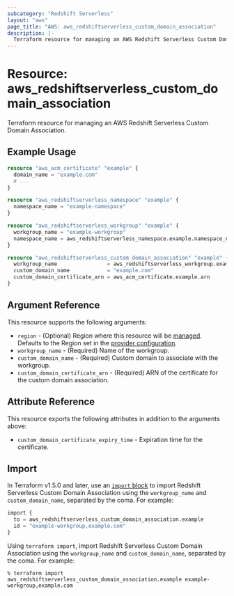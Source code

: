 ```yaml
---
subcategory: "Redshift Serverless"
layout: "aws"
page_title: "AWS: aws_redshiftserverless_custom_domain_association"
description: |-
  Terraform resource for managing an AWS Redshift Serverless Custom Domain Association.
---
```

# Resource: aws_redshiftserverless_custom_domain_association

Terraform resource for managing an AWS Redshift Serverless Custom Domain Association.

## Example Usage

```terraform
resource "aws_acm_certificate" "example" {
  domain_name = "example.com"
  # ...
}

resource "aws_redshiftserverless_namespace" "example" {
  namespace_name = "example-namespace"
}

resource "aws_redshiftserverless_workgroup" "example" {
  workgroup_name = "example-workgroup"
  namespace_name = aws_redshiftserverless_namespace.example.namespace_name
}

resource "aws_redshiftserverless_custom_domain_association" "example" {
  workgroup_name                = aws_redshiftserverless_workgroup.example.workgroup_name
  custom_domain_name            = "example.com"
  custom_domain_certificate_arn = aws_acm_certificate.example.arn
}
```

## Argument Reference

This resource supports the following arguments:

* `region` - (Optional) Region where this resource will be [managed](https://docs.aws.amazon.com/general/latest/gr/rande.html#regional-endpoints). Defaults to the Region set in the [provider configuration](https://registry.terraform.io/providers/hashicorp/aws/latest/docs#aws-configuration-reference).
* `workgroup_name` - (Required) Name of the workgroup.
* `custom_domain_name` - (Required) Custom domain to associate with the workgroup.
* `custom_domain_certificate_arn` - (Required) ARN of the certificate for the custom domain association.

## Attribute Reference

This resource exports the following attributes in addition to the arguments above:

* `custom_domain_certificate_expiry_time` - Expiration time for the certificate.

## Import

In Terraform v1.5.0 and later, use an [`import` block](https://developer.hashicorp.com/terraform/language/import) to import Redshift Serverless Custom Domain Association using the `workgroup_name` and `custom_domain_name`, separated by the coma. For example:

```terraform
import {
  to = aws_redshiftserverless_custom_domain_association.example
  id = "example-workgroup,example.com"
}
```

Using `terraform import`, import Redshift Serverless Custom Domain Association using the `workgroup_name` and `custom_domain_name`, separated by the coma. For example:

```console
% terraform import aws_redshiftserverless_custom_domain_association.example example-workgroup,example.com
```
